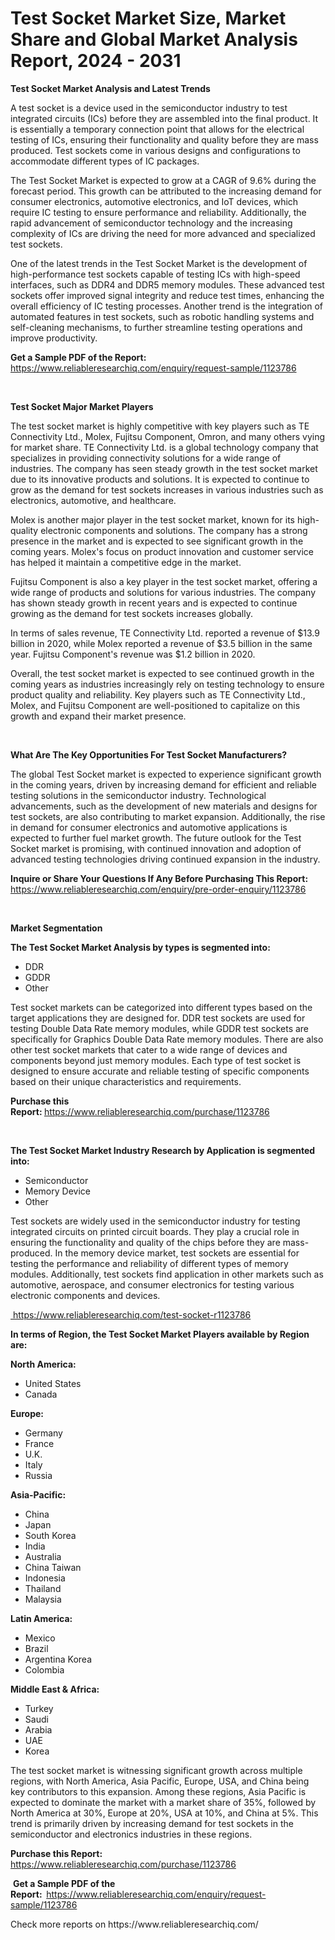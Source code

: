 <p><h1>Test Socket Market Size, Market Share and Global Market Analysis Report, 2024 - 2031</h1></p><p><strong>Test Socket Market Analysis and Latest Trends</strong></p>
<p><p>A test socket is a device used in the semiconductor industry to test integrated circuits (ICs) before they are assembled into the final product. It is essentially a temporary connection point that allows for the electrical testing of ICs, ensuring their functionality and quality before they are mass produced. Test sockets come in various designs and configurations to accommodate different types of IC packages.</p><p>The Test Socket Market is expected to grow at a CAGR of 9.6% during the forecast period. This growth can be attributed to the increasing demand for consumer electronics, automotive electronics, and IoT devices, which require IC testing to ensure performance and reliability. Additionally, the rapid advancement of semiconductor technology and the increasing complexity of ICs are driving the need for more advanced and specialized test sockets.</p><p>One of the latest trends in the Test Socket Market is the development of high-performance test sockets capable of testing ICs with high-speed interfaces, such as DDR4 and DDR5 memory modules. These advanced test sockets offer improved signal integrity and reduce test times, enhancing the overall efficiency of IC testing processes. Another trend is the integration of automated features in test sockets, such as robotic handling systems and self-cleaning mechanisms, to further streamline testing operations and improve productivity.</p></p>
<p><strong>Get a Sample PDF of the Report:&nbsp;</strong> <a href="https://www.reliableresearchiq.com/enquiry/request-sample/1123786">https://www.reliableresearchiq.com/enquiry/request-sample/1123786</a></p>
<p>&nbsp;</p>
<p><strong>Test Socket Major Market Players</strong></p>
<p><p>The test socket market is highly competitive with key players such as TE Connectivity Ltd., Molex, Fujitsu Component, Omron, and many others vying for market share. TE Connectivity Ltd. is a global technology company that specializes in providing connectivity solutions for a wide range of industries. The company has seen steady growth in the test socket market due to its innovative products and solutions. It is expected to continue to grow as the demand for test sockets increases in various industries such as electronics, automotive, and healthcare.</p><p>Molex is another major player in the test socket market, known for its high-quality electronic components and solutions. The company has a strong presence in the market and is expected to see significant growth in the coming years. Molex's focus on product innovation and customer service has helped it maintain a competitive edge in the market.</p><p>Fujitsu Component is also a key player in the test socket market, offering a wide range of products and solutions for various industries. The company has shown steady growth in recent years and is expected to continue growing as the demand for test sockets increases globally.</p><p>In terms of sales revenue, TE Connectivity Ltd. reported a revenue of $13.9 billion in 2020, while Molex reported a revenue of $3.5 billion in the same year. Fujitsu Component's revenue was $1.2 billion in 2020.</p><p>Overall, the test socket market is expected to see continued growth in the coming years as industries increasingly rely on testing technology to ensure product quality and reliability. Key players such as TE Connectivity Ltd., Molex, and Fujitsu Component are well-positioned to capitalize on this growth and expand their market presence.</p></p>
<p>&nbsp;</p>
<p><strong>What Are The Key Opportunities For Test Socket Manufacturers?</strong></p>
<p><p>The global Test Socket market is expected to experience significant growth in the coming years, driven by increasing demand for efficient and reliable testing solutions in the semiconductor industry. Technological advancements, such as the development of new materials and designs for test sockets, are also contributing to market expansion. Additionally, the rise in demand for consumer electronics and automotive applications is expected to further fuel market growth. The future outlook for the Test Socket market is promising, with continued innovation and adoption of advanced testing technologies driving continued expansion in the industry.</p></p>
<p><strong>Inquire or Share Your Questions If Any Before Purchasing This Report:</strong> <a href="https://www.reliableresearchiq.com/enquiry/pre-order-enquiry/1123786">https://www.reliableresearchiq.com/enquiry/pre-order-enquiry/1123786</a></p>
<p>&nbsp;</p>
<p><strong>Market Segmentation</strong></p>
<p><strong>The Test Socket Market Analysis by types is segmented into:</strong></p>
<p><ul><li>DDR</li><li>GDDR</li><li>Other</li></ul></p>
<p><p>Test socket markets can be categorized into different types based on the target applications they are designed for. DDR test sockets are used for testing Double Data Rate memory modules, while GDDR test sockets are specifically for Graphics Double Data Rate memory modules. There are also other test socket markets that cater to a wide range of devices and components beyond just memory modules. Each type of test socket is designed to ensure accurate and reliable testing of specific components based on their unique characteristics and requirements.</p></p>
<p><strong>Purchase this Report:&nbsp;</strong><a href="https://www.reliableresearchiq.com/purchase/1123786">https://www.reliableresearchiq.com/purchase/1123786</a></p>
<p>&nbsp;</p>
<p><strong>The Test Socket Market Industry Research by Application is segmented into:</strong></p>
<p><ul><li>Semiconductor</li><li>Memory Device</li><li>Other</li></ul></p>
<p><p>Test sockets are widely used in the semiconductor industry for testing integrated circuits on printed circuit boards. They play a crucial role in ensuring the functionality and quality of the chips before they are mass-produced. In the memory device market, test sockets are essential for testing the performance and reliability of different types of memory modules. Additionally, test sockets find application in other markets such as automotive, aerospace, and consumer electronics for testing various electronic components and devices.</p></p>
<p><a href="https://www.reliableresearchiq.com/test-socket-r1123786">&nbsp;https://www.reliableresearchiq.com/test-socket-r1123786</a></p>
<p><strong>In terms of Region, the Test Socket Market Players available by Region are:</strong></p>
<p>
    <p> <strong> North America: </strong>
        <ul>
            <li>United States</li>
            <li>Canada</li>
        </ul>
        </p> 
    <p> <strong> Europe: </strong>
        <ul>
            <li>Germany</li>
            <li>France</li>
            <li>U.K.</li>
            <li>Italy</li>
            <li>Russia</li>
        </ul>
        </p> 
    <p> <strong> Asia-Pacific: </strong>
        <ul>
            <li>China</li>
            <li>Japan</li>
            <li>South Korea</li>
            <li>India</li>
            <li>Australia</li>
            <li>China Taiwan</li>
            <li>Indonesia</li>
            <li>Thailand</li>
            <li>Malaysia</li>
        </ul>
        </p> 
    <p> <strong> Latin America: </strong>
        <ul>
            <li>Mexico</li>
            <li>Brazil</li>
            <li>Argentina Korea</li>
            <li>Colombia</li>
        </ul>
        </p> 
    <p> <strong> Middle East & Africa: </strong>
        <ul>
            <li>Turkey</li>
            <li>Saudi</li>
            <li>Arabia</li>
            <li>UAE</li>
            <li>Korea</li>
        </ul>
    </p>
    </p>
<p><p>The test socket market is witnessing significant growth across multiple regions, with North America, Asia Pacific, Europe, USA, and China being key contributors to this expansion. Among these regions, Asia Pacific is expected to dominate the market with a market share of 35%, followed by North America at 30%, Europe at 20%, USA at 10%, and China at 5%. This trend is primarily driven by increasing demand for test sockets in the semiconductor and electronics industries in these regions.</p></p>
<p><strong>Purchase this Report: </strong><a href="https://www.reliableresearchiq.com/purchase/1123786">https://www.reliableresearchiq.com/purchase/1123786</a></p>
<p>&nbsp;<strong>Get a Sample PDF of the Report:&nbsp;&nbsp;</strong><a href="https://www.reliableresearchiq.com/enquiry/request-sample/1123786">https://www.reliableresearchiq.com/enquiry/request-sample/1123786</a></p>
<p><strong></strong></p>
<p>Check more reports on https://www.reliableresearchiq.com/</p>